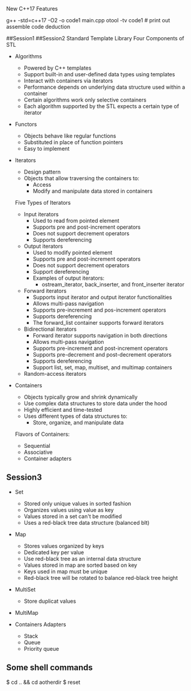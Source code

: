 New C++17 Features 

g++ -std=c++17 -O2 -o code1 main.cpp
otool -tv code1 # print out assemble code
deduction

##Session1
##Session2 Standard Template Library
Four Components of STL
- Algorithms
  - Powered by C++ templates
  - Support built-in and user-defined data types using templates
  - Interact with containers via iterators
  - Performance depends on underlying data structure used within a container
  - Certain algorithms work only selective containers
  - Each algorithm supported by the STL expects a certain type of iterator
- Functors
  - Objects behave like regular functions
  - Substituted in place of function pointers
  - Easy to implement
- Iterators
  - Design pattern
  - Objects that allow traversing the containers to:
    - Access
    - Modify and manipulate data stored in containers
  
  Five Types of Iterators
  - Input iterators
    - Used to read from pointed element
    - Supports pre and post-increment operators
    - Does not support decrement operators
    - Supports dereferencing
  - Output iterators
    - Used to modify pointed element
    - Supports pre and post-increment operators
    - Does not support decrement operators
    - Support dereferencing
    - Examples of output iterators:
      - ostream_iterator, back_inserter, and front_inserter iterator
  - Forward iterators
    - Supports input iterator and output iterator functionalities
    - Allows multi-pass navigation
    - Supports pre-increment and pos-increment operators
    - Supports dereferencing
    - The forward_list container supports forward iterators
  - Bidirectional iterators
    - Forward iterator supports navigation in both directions
    - Allows multi-pass navigation
    - Supports pre-increment and post-increment operators
    - Supports pre-decrement and post-decrement operators
    - Supports dereferencing
    - Support list, set, map, multiset, and multimap containers
  - Random-access iterators
- Containers
  - Objects typically grow and shrink dynamically
  - Use complex data structures to store data under the hood
  - Highly efficient and time-tested
  - Uses different types of data structures to:
    - Store, organize, and manipulate data

  Flavors of Containers:
  - Sequential
  - Associative
  - Container adapters

## Session3
- Set
  - Stored only unique values in sorted fashion
  - Organizes values using value as key
  - Values stored in a set can't be modified
  - Uses a red-black tree data structure (balanced blt)

- Map 
  - Stores values organized by keys
  - Dedicated key per value
  - Use red-black tree as an internal data structure
  - Values stored in map are sorted based on key
  - Keys used in map must be unique
  - Red-black tree will be rotated to balance red-black tree height

- MultiSet
  - Store duplicat values
- MultiMap
- Containers Adapters
  - Stack
  - Queue
  - Priority queue
## Some shell commands
$ cd .. && cd aotherdir
$ reset

